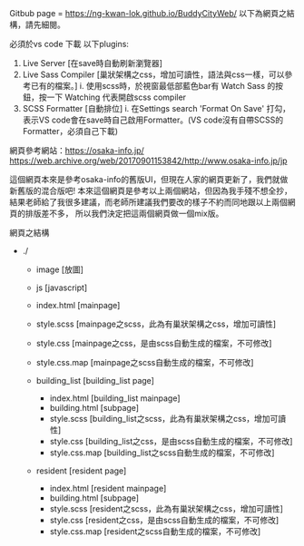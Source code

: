 Gitbub page = https://ng-kwan-lok.github.io/BuddyCityWeb/
以下為網頁之結構，請先細閱。

必須於vs code 下載 以下plugins:
1. Live Server [在save時自動刷新瀏覽器]
2. Live Sass Compiler [巢狀架構之css，增加可讀性，語法與css一樣，可以參考已有的檔案。]
  i. 使用scss時，於視窗最低部藍色bar有 Watch Sass 的按鈕，按一下 Watching 代表開啟scss compiler
3. SCSS Formatter [自動排位]
  i. 在Settings search 'Format On Save' 打勾，表示VS code會在save時自己啟用Formatter。(VS code沒有自帶SCSS的Formatter，必須自己下載)

網頁參考網站：https://osaka-info.jp/
            https://web.archive.org/web/20170901153842/http://www.osaka-info.jp/jp

這個網頁本來是參考osaka-info的舊版UI，但現在人家的網頁更新了，我們就做新舊版的混合版吧!
本來這個網頁是參考以上兩個網站，但因為我手殘不想全抄，結果老師給了我很多建議，而老師所建議我們要改的樣子不約而同地跟以上兩個網頁的排版差不多，
所以我們決定把這兩個網頁做一個mix版。

網頁之結構
* ./
  * image [放圖]
  * js [javascript]
  * index.html [mainpage]
  * style.scss [mainpage之scss，此為有巢狀架構之css，增加可讀性]
  * style.css [mainpage之css，是由scss自動生成的檔案，不可修改]
  * style.css.map [mainpage之scss自動生成的檔案，不可修改]

  * building_list [building_list page]
    * index.html [building_list mainpage]
    * building.html [subpage]
    * style.scss [building_list之scss，此為有巢狀架構之css，增加可讀性]
    * style.css [building_list之css，是由scss自動生成的檔案，不可修改]
    * style.css.map [building_list之scss自動生成的檔案，不可修改]

  * resident [resident page]
    * index.html [resident mainpage]
    * building.html [subpage]
    * style.scss [resident之scss，此為有巢狀架構之css，增加可讀性]
    * style.css [resident之css，是由scss自動生成的檔案，不可修改]
    * style.css.map [resident之scss自動生成的檔案，不可修改]
